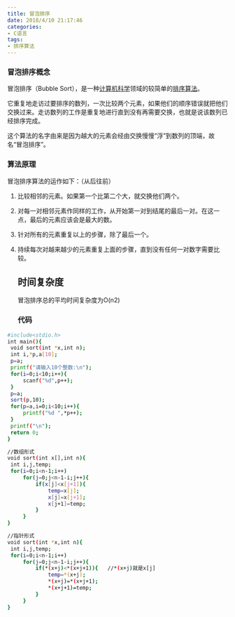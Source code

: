 ```yaml
---
title: 冒泡排序
date: 2018/4/10 21:17:46
categories: 
- C语言
tags: 
- 排序算法
---
```


### 冒泡排序概念

冒泡排序（Bubble Sort），是一种[计算机科学](https://baike.baidu.com/item/%E8%AE%A1%E7%AE%97%E6%9C%BA%E7%A7%91%E5%AD%A6)领域的较简单的[排序算法](https://baike.baidu.com/item/%E6%8E%92%E5%BA%8F%E7%AE%97%E6%B3%95)。

它重复地走访过要排序的数列，一次比较两个元素，如果他们的顺序错误就把他们交换过来。走访数列的工作是重复地进行直到没有再需要交换，也就是说该数列已经排序完成。

这个算法的名字由来是因为越大的元素会经由交换慢慢“浮”到数列的顶端，故名“冒泡排序”。

### 算法原理

冒泡排序算法的运作如下：（从后往前）

1. 比较相邻的元素。如果第一个比第二个大，就交换他们两个。

2. 对每一对相邻元素作同样的工作，从开始第一对到结尾的最后一对。在这一点，最后的元素应该会是最大的数。

3. 针对所有的元素重复以上的步骤，除了最后一个。

4. 持续每次对越来越少的元素重复上面的步骤，直到没有任何一对数字需要比较。

   ## 时间复杂度

   冒泡排序总的平均时间复杂度为O(n2)

   ### 代码
<!-- more -->
   ```bash
   #include<stdio.h>
   int main(){
   	void sort(int *x,int n);
   	int i,*p,a[10];
   	p=a;
   	printf("请输入10个整数:\n");
   	for(i=0;i<10;i++){
   		scanf("%d",p++);
   	}
   	p=a;
   	sort(p,10);
   	for(p=a,i=0;i<10;i++){
   		printf("%d ",*p++);
   	}
   	printf("\n");
   	return 0;
   }
   
   //数组形式 
void sort(int x[],int n){
   	int i,j,temp;
   	for(i=0;i<n-1;i++)
   		for(j=0;j<n-1-i;j++){
   			if(x[j]<x[j+1]){
   				temp=x[j];
   				x[j]=x[j+1];
   				x[j+1]=temp;
   			}
   		}
   }
   
   //指针形式 
void sort(int *x,int n){
   	int i,j,temp;
   	for(i=0;i<n-1;i++)
   		for(j=0;j<n-1-i;j++){
   			if(*(x+j)<*(x+j+1)){   //*(x+j)就是x[j] 
   				temp=*(x+j);
   				*(x+j)=*(x+j+1);
   				*(x+j+1)=temp;
   			}
   		}
   }
   ```
   
   